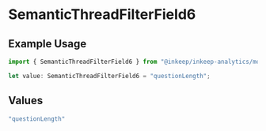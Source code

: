 # SemanticThreadFilterField6

## Example Usage

```typescript
import { SemanticThreadFilterField6 } from "@inkeep/inkeep-analytics/models/components";

let value: SemanticThreadFilterField6 = "questionLength";
```

## Values

```typescript
"questionLength"
```